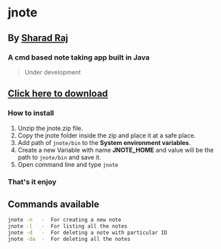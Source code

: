 # jnote
## By [Sharad Raj](https://sharadcodes.github.io)
### A cmd based note taking app built in Java

> Under development


## [Click here to download](https://sharadcodes.github.io/jnote/jnote.zip)

### How to install

1. Unzip the jnote.zip file.
2. Copy the jnote folder inside the zip and place it at a safe place.
3. Add path of `jnote/bin` to the **System environment variables**.
4. Create a new Variable with name **JNOTE_HOME** and value will be the path to `jnote/bin` and save it.
4. Open command line and type `jnote`

### That's it enjoy


## Commands available

```bash
jnote -n   -  For creating a new note
jnote -l   -  For listing all the notes
jnote -d   -  For deleting a note with particular ID
jnote -da  -  For deleting all the notes
```
